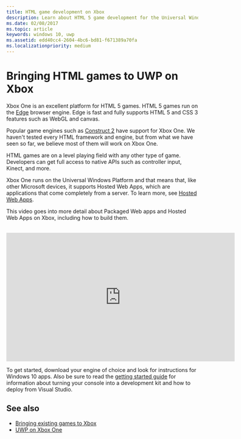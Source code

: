 ```yaml
---
title: HTML game development on Xbox
description: Learn about HTML 5 game development for the Universal Windows Platform (UWP) on Xbox One including how to build Packaged and Hosted Web apps.
ms.date: 02/08/2017
ms.topic: article
keywords: windows 10, uwp
ms.assetid: edd40cc4-2604-4bc6-bd81-f671389a70fa
ms.localizationpriority: medium
---
```

# Bringing HTML games to UWP on Xbox
Xbox One is an excellent platform for HTML 5 games. HTML 5 games run on the [Edge](https://developer.microsoft.com/microsoft-edge) browser engine. Edge is fast and fully supports HTML 5 and CSS 3 features such as WebGL and canvas.

Popular game engines such as [Construct 2](https://www.construct.net/en/blogs/construct-official-blog-1/announcing-xbox-one-export-beta-857) have support for Xbox One. We haven't tested every HTML framework and engine, but from what we have seen so far, we believe most of them will work on Xbox One.

HTML games are on a level playing field with any other type of game. Developers can get full access to native APIs such as controller input, Kinect, and more.

Xbox One runs on the Universal Windows Platform and that means that, like other Microsoft devices, it supports Hosted Web Apps, which are applications that come completely from a server. To learn more, see [Hosted Web Apps](https://microsoftedge.github.io/WebAppsDocs/en-US/win10/HWA.htm).


This video goes into more detail about Packaged Web apps and Hosted Web Apps on Xbox, including how to build them.
</br>
</br>
<iframe src="https://channel9.msdn.com/Events/Xbox/App-Dev-on-Xbox/Web-Apps-on-Xbox/player#time=04m21s:paused" width="600" height="338" height="658.1199951171875" allowFullScreen frameBorder="0"></iframe>


To get started, download your engine of choice and look for instructions for Windows 10 apps. Also be sure to read the [getting started guide](getting-started.md) for information about turning your console into a development kit and how to deploy from Visual Studio.

## See also
- [Bringing existing games to Xbox](development-lanes-landing.md)
- [UWP on Xbox One](index.md)
